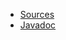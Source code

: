 * [Sources](https://github.com/Nasdanika/core/tree/master/maven)
* [Javadoc](https://javadoc.io/doc/org.nasdanika.core/maven/latest/org.nasdanika.maven/module-summary.html)